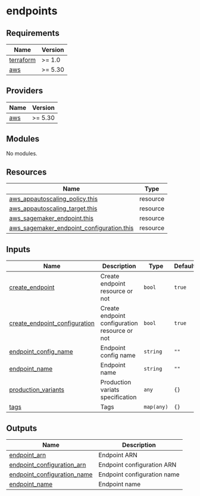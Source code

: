 # endpoints

<!-- BEGINNING OF PRE-COMMIT-TERRAFORM DOCS HOOK -->
## Requirements

| Name | Version |
|------|---------|
| <a name="requirement_terraform"></a> [terraform](#requirement\_terraform) | >= 1.0 |
| <a name="requirement_aws"></a> [aws](#requirement\_aws) | >= 5.30 |

## Providers

| Name | Version |
|------|---------|
| <a name="provider_aws"></a> [aws](#provider\_aws) | >= 5.30 |

## Modules

No modules.

## Resources

| Name | Type |
|------|------|
| [aws_appautoscaling_policy.this](https://registry.terraform.io/providers/hashicorp/aws/latest/docs/resources/appautoscaling_policy) | resource |
| [aws_appautoscaling_target.this](https://registry.terraform.io/providers/hashicorp/aws/latest/docs/resources/appautoscaling_target) | resource |
| [aws_sagemaker_endpoint.this](https://registry.terraform.io/providers/hashicorp/aws/latest/docs/resources/sagemaker_endpoint) | resource |
| [aws_sagemaker_endpoint_configuration.this](https://registry.terraform.io/providers/hashicorp/aws/latest/docs/resources/sagemaker_endpoint_configuration) | resource |

## Inputs

| Name | Description | Type | Default | Required |
|------|-------------|------|---------|:--------:|
| <a name="input_create_endpoint"></a> [create\_endpoint](#input\_create\_endpoint) | Create endpoint resource or not | `bool` | `true` | no |
| <a name="input_create_endpoint_configuration"></a> [create\_endpoint\_configuration](#input\_create\_endpoint\_configuration) | Create endpoint configuration resource or not | `bool` | `true` | no |
| <a name="input_endpoint_config_name"></a> [endpoint\_config\_name](#input\_endpoint\_config\_name) | Endpoint config name | `string` | `""` | no |
| <a name="input_endpoint_name"></a> [endpoint\_name](#input\_endpoint\_name) | Endpoint name | `string` | `""` | no |
| <a name="input_production_variants"></a> [production\_variants](#input\_production\_variants) | Production variats specification | `any` | `{}` | no |
| <a name="input_tags"></a> [tags](#input\_tags) | Tags | `map(any)` | `{}` | no |

## Outputs

| Name | Description |
|------|-------------|
| <a name="output_endpoint_arn"></a> [endpoint\_arn](#output\_endpoint\_arn) | Endpoint ARN |
| <a name="output_endpoint_configuration_arn"></a> [endpoint\_configuration\_arn](#output\_endpoint\_configuration\_arn) | Endpoint configuration ARN |
| <a name="output_endpoint_configuration_name"></a> [endpoint\_configuration\_name](#output\_endpoint\_configuration\_name) | Endpoint configuration name |
| <a name="output_endpoint_name"></a> [endpoint\_name](#output\_endpoint\_name) | Endpoint name |
<!-- END OF PRE-COMMIT-TERRAFORM DOCS HOOK -->
